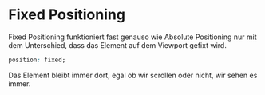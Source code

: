 # Fixed Positioning

Fixed Positioning funktioniert fast genauso wie Absolute Positioning nur mit dem Unterschied, dass das Element auf dem Viewport gefixt wird.

````CSS
position: fixed;
````

Das Element bleibt immer dort, egal ob wir scrollen oder nicht, wir sehen es immer.
